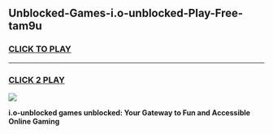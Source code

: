 
## Unblocked-Games-i.o-unblocked-Play-Free-tam9u
<h3>
<a href="https://premium76.site?title=i.o-unblocked&ref=20M">CLICK TO PLAY</a></h3>
<hr>

<h3>
<a href="https://premium76.site?title=i.o-unblocked&ref=20M">CLICK 2 PLAY</a>
  
</h3>

<a href="https://premium76.site?title=i.o-unblocked&ref=19M"><img src="https://clearcache.store/games.png"></a>


**i.o-unblocked games unblocked: Your Gateway to Fun and Accessible Online Gaming**

